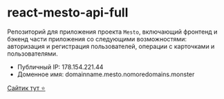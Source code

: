 # react-mesto-api-full

Репозиторий для приложения проекта `Mesto`, включающий фронтенд и бэкенд части приложения со следующими возможностями: авторизация и регистрация пользователей, операции с карточками и пользователями. 

* Публичный IP: 178.154.221.44
* Доменное имя: domainname.mesto.nomoredomains.monster

[Сайтик тут ⭐️](http://domainname.mesto.nomoredomains.monster/sign-in)
